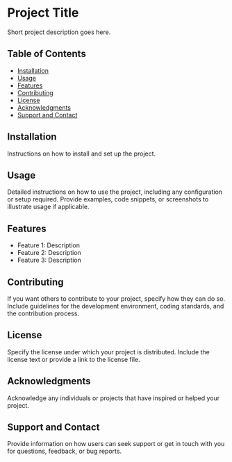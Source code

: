 # Project Title

Short project description goes here.

## Table of Contents

- [Installation](#installation)
- [Usage](#usage)
- [Features](#features)
- [Contributing](#contributing)
- [License](#license)
- [Acknowledgments](#acknowledgments)
- [Support and Contact](#support-and-contact)

## Installation

Instructions on how to install and set up the project.

## Usage

Detailed instructions on how to use the project, including any configuration or setup required. Provide examples, code snippets, or screenshots to illustrate usage if applicable.

## Features

- Feature 1: Description
- Feature 2: Description
- Feature 3: Description

## Contributing

If you want others to contribute to your project, specify how they can do so. Include guidelines for the development environment, coding standards, and the contribution process.

## License

Specify the license under which your project is distributed. Include the license text or provide a link to the license file.

## Acknowledgments

Acknowledge any individuals or projects that have inspired or helped your project.

## Support and Contact

Provide information on how users can seek support or get in touch with you for questions, feedback, or bug reports.
